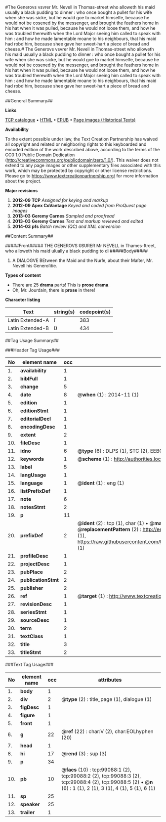 #The Generovs vsvrer Mr. Nevell in Thomas-street who alloweth his maid usually a black pudding to dinner : who once bought a pullet for his wife when she was sicke, but he would goe to market himselfe, because he would not be cosened by the messenger, and brought the feathers home in his hat when it was pulled, because he would not loose them, and how he was troubled therewith when the Lord Major seeing him called to speak with him : and how he made lamentable moane to his neighbours, that his maid had robd him, because shee gave her sweet-hart a piece of bread and cheese.#
The Generovs vsvrer Mr. Nevell in Thomas-street who alloweth his maid usually a black pudding to dinner : who once bought a pullet for his wife when she was sicke, but he would goe to market himselfe, because he would not be cosened by the messenger, and brought the feathers home in his hat when it was pulled, because he would not loose them, and how he was troubled therewith when the Lord Major seeing him called to speak with him : and how he made lamentable moane to his neighbours, that his maid had robd him, because shee gave her sweet-hart a piece of bread and cheese.

##General Summary##

**Links**

[TCP catalogue](http://www.ota.ox.ac.uk/tcp/)  • 
[HTML](http://tei.it.ox.ac.uk/tcp/Texts-HTML/free/A42/A42615.html)  • 
[EPUB](http://tei.it.ox.ac.uk/tcp/Texts-EPUB/free/A42/A42615.epub) • 
[Page images (Historical Texts)](https://historicaltexts.jisc.ac.uk/eebo-13335768e)

**Availability**

To the extent possible under law, the Text Creation Partnership has waived all copyright and related or neighboring rights to this keyboarded and encoded edition of the work described above, according to the terms of the CC0 1.0 Public Domain Dedication (http://creativecommons.org/publicdomain/zero/1.0/). This waiver does not extend to any page images or other supplementary files associated with this work, which may be protected by copyright or other license restrictions. Please go to https://www.textcreationpartnership.org/ for more information about the project.

**Major revisions**

1. __2012-09__ __TCP__ *Assigned for keying and markup*
1. __2012-09__ __Apex CoVantage__ *Keyed and coded from ProQuest page images*
1. __2013-03__ __Geremy Carnes__ *Sampled and proofread*
1. __2013-03__ __Geremy Carnes__ *Text and markup reviewed and edited*
1. __2014-03__ __pfs__ *Batch review (QC) and XML conversion*

##Content Summary##

#####Front#####
 THE GENEROVS ƲSƲRER Mr NEVELL in Thames-ſtreet, who alloweth his maid uſually a black pudding to di
#####Body#####

1. A DIALOGVE BEtween the Maid and the Nurſe, about their Maſter, Mr. Nevell his Generoſitie.

**Types of content**

  * There are 25 **drama** parts! This is **prose drama**.
  * Oh, Mr. Jourdain, there is **prose** in there!

**Character listing**


|Text|string(s)|codepoint(s)|
|---|---|---|
|Latin Extended-A|ſ|383|
|Latin Extended-B|Ʋ|434|

##Tag Usage Summary##

###Header Tag Usage###

|No|element name|occ|attributes|
|---|---|---|---|
|1.|__availability__|1||
|2.|__biblFull__|1||
|3.|__change__|5||
|4.|__date__|8| @__when__ (1) : 2014-11 (1)|
|5.|__edition__|1||
|6.|__editionStmt__|1||
|7.|__editorialDecl__|1||
|8.|__encodingDesc__|1||
|9.|__extent__|2||
|10.|__fileDesc__|1||
|11.|__idno__|6| @__type__ (6) : DLPS (1), STC (2), EEBO-CITATION (1), OCLC (1), VID (1)|
|12.|__keywords__|1| @__scheme__ (1) : http://authorities.loc.gov/ (1)|
|13.|__label__|5||
|14.|__langUsage__|1||
|15.|__language__|1| @__ident__ (1) : eng (1)|
|16.|__listPrefixDef__|1||
|17.|__note__|6||
|18.|__notesStmt__|2||
|19.|__p__|11||
|20.|__prefixDef__|2| @__ident__ (2) : tcp (1), char (1)  •  @__matchPattern__ (2) : ([0-9\-]+):([0-9IVX]+) (1), (.+) (1)  •  @__replacementPattern__ (2) : http://eebo.chadwyck.com/downloadtiff?vid=$1&page=$2 (1), https://raw.githubusercontent.com/textcreationpartnership/Texts/master/tcpchars.xml#$1 (1)|
|21.|__profileDesc__|1||
|22.|__projectDesc__|1||
|23.|__pubPlace__|2||
|24.|__publicationStmt__|2||
|25.|__publisher__|2||
|26.|__ref__|1| @__target__ (1) : http://www.textcreationpartnership.org/docs/. (1)|
|27.|__revisionDesc__|1||
|28.|__seriesStmt__|1||
|29.|__sourceDesc__|1||
|30.|__term__|2||
|31.|__textClass__|1||
|32.|__title__|3||
|33.|__titleStmt__|2||


###Text Tag Usage###

|No|element name|occ|attributes|
|---|---|---|---|
|1.|__body__|1||
|2.|__div__|2| @__type__ (2) : title_page (1), dialogue (1)|
|3.|__figDesc__|1||
|4.|__figure__|1||
|5.|__front__|1||
|6.|__g__|22| @__ref__ (22) : char:V (2), char:EOLhyphen (20)|
|7.|__head__|1||
|8.|__hi__|17| @__rend__ (3) : sup (3)|
|9.|__p__|34||
|10.|__pb__|10| @__facs__ (10) : tcp:99088:1 (2), tcp:99088:2 (2), tcp:99088:3 (2), tcp:99088:4 (2), tcp:99088:5 (2)  •  @__n__ (6) : 1 (1), 2 (1), 3 (1), 4 (1), 5 (1), 6 (1)|
|11.|__sp__|25||
|12.|__speaker__|25||
|13.|__trailer__|1||

